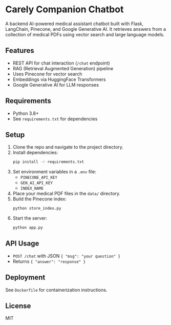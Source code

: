 # Carely Companion Chatbot

A backend AI-powered medical assistant chatbot built with Flask, LangChain, Pinecone, and Google Generative AI. It retrieves answers from a collection of medical PDFs using vector search and large language models.

## Features
- REST API for chat interaction (`/chat` endpoint)
- RAG (Retrieval Augmented Generation) pipeline
- Uses Pinecone for vector search
- Embeddings via HuggingFace Transformers
- Google Generative AI for LLM responses

## Requirements
- Python 3.8+
- See `requirements.txt` for dependencies

## Setup
1. Clone the repo and navigate to the project directory.
2. Install dependencies:
   ```bash
   pip install -r requirements.txt
   ```
3. Set environment variables in a `.env` file:
   - `PINECONE_API_KEY`
   - `GEN_AI_API_KEY`
   - `INDEX_NAME`
4. Place your medical PDF files in the `data/` directory.
5. Build the Pinecone index:
   ```bash
   python store_index.py
   ```
6. Start the server:
   ```bash
   python app.py
   ```

## API Usage
- `POST /chat` with JSON `{ "msg": "your question" }`
- Returns `{ "answer": "response" }`

## Deployment
See `Dockerfile` for containerization instructions.

## License
MIT